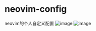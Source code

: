 # neovim-config
neovim的个人自定义配置
![image](https://user-images.githubusercontent.com/84574962/227751001-d77e7d01-5578-4476-9ae2-b521ac127dea.png)
![image](https://user-images.githubusercontent.com/84574962/227751007-7d01d27e-ff68-4f28-84b6-3820e5c9ed99.png)
